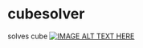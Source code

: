 # cubesolver
solves cube
[![IMAGE ALT TEXT HERE](http://img.youtube.com/vi/k79nSncCGy8/0.jpg)](https://www.youtube.com/watch?v=k79nSncCGy8)
